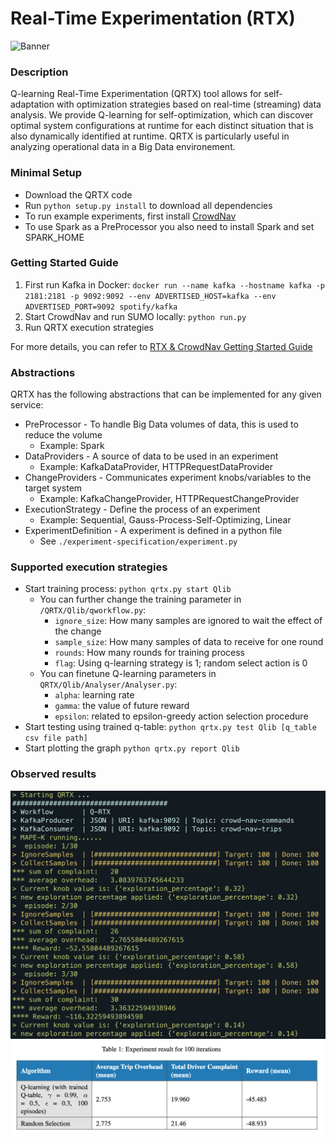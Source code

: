 # Real-Time Experimentation (RTX)

![Banner](https://raw.githubusercontent.com/Starofall/RTX/master/banner.PNG)


### Description
Q-learning Real-Time Experimentation (QRTX) tool allows for self-adaptation with optimization strategies based on real-time (streaming) data analysis. We provide Q-learning for self-optimization, which can discover optimal system configurations at runtime for each distinct situation that is also dynamically identified at runtime. QRTX is particularly useful in analyzing operational data in a Big Data environement.

### Minimal Setup
* Download the QRTX code
* Run `python setup.py install` to download all dependencies 
* To run example experiments, first install [CrowdNav](https://github.com/Starofall/CrowdNav)
* To use Spark as a PreProcessor you also need to install Spark and set SPARK_HOME

### Getting Started Guide
1. First run Kafka in Docker:
   `docker run --name kafka --hostname kafka -p 2181:2181 -p 9092:9092 --env ADVERTISED_HOST=kafka --env ADVERTISED_PORT=9092 spotify/kafka`
2. Start CrowdNav and run SUMO locally:
   `python run.py`
3. Run QRTX execution strategies

For more details, you can refer to [RTX & CrowdNav Getting Started Guide](https://github.com/Starofall/RTX/wiki/RTX-&-CrowdNav-Getting-Started-Guide)

### Abstractions
QRTX has the following abstractions that can be implemented for any given service:
* PreProcessor - To handle Big Data volumes of data, this is used to reduce the volume
    * Example: Spark   
* DataProviders - A source of data to be used in an experiment
    * Example: KafkaDataProvider, HTTPRequestDataProvider
* ChangeProviders - Communicates experiment knobs/variables to the target system
    * Example: KafkaChangeProvider, HTTPRequestChangeProvider
* ExecutionStrategy - Define the process of an experiment
    * Example: Sequential, Gauss-Process-Self-Optimizing, Linear 
* ExperimentDefinition - A experiment is defined in a python file 
    * See `./experiment-specification/experiment.py`

### Supported execution strategies
* Start training process: `python qrtx.py start Qlib`
  * You can further change the training parameter in `/QRTX/Qlib/qworkflow.py`:
    * `ignore_size`: How many samples are ignored to wait the effect of the change
    * `sample_size`: How many samples of data to receive for one round
    * `rounds`: How many rounds for training process
    * `flag`: Using q-learning strategy is 1; random select action is 0
  * You can finetune Q-learning parameters in `QRTX/Qlib/Analyser/Analyser.py`:
    * `alpha`: learning rate
    * `gamma`: the value of future reward
    * `epsilon`: related to epsilon-greedy action selection procedure
* Start testing using trained q-table:
  `python qrtx.py test Qlib [q_table csv file path]`
* Start plotting the graph
  `python qrtx.py report Qlib`

### Observed results
![QRTX Interface](QRTX.png)
![Experiment Result](experiment_result.png)
